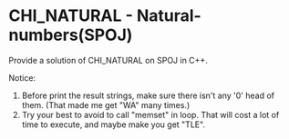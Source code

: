 # CHI_NATURAL - Natural-numbers(SPOJ)
Provide a solution of CHI_NATURAL on SPOJ in C++.

Notice: 
  1. Before print the result strings, make sure there isn't any '0' head of them. (That made me get "WA" many times.)
  2. Try your best to avoid to call "memset" in loop. That will cost a lot of time to execute, and maybe make you get "TLE".
